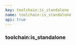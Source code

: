 ```yaml
---
key: toolchain:is_standalone
name: toolchain:is_standalone
api: true
---
```


### toolchain:is_standalone
